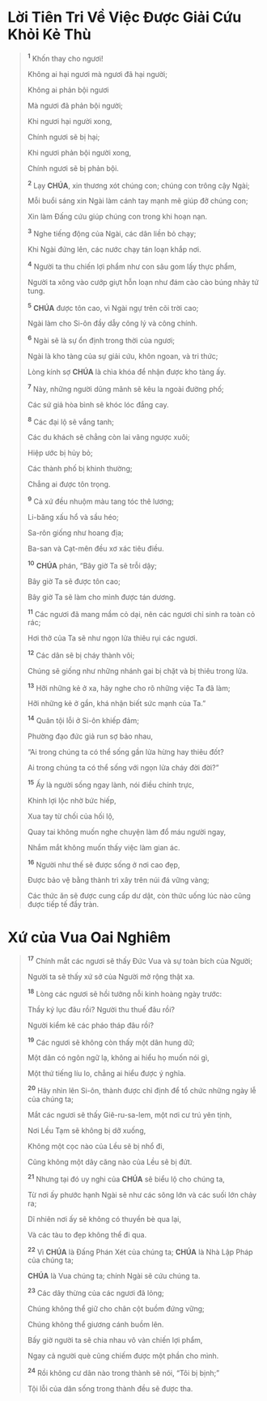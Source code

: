 # Lời Tiên Tri Về Việc Được Giải Cứu Khỏi Kẻ Thù

> <sup><b>1</b></sup> Khốn thay cho ngươi!
>
> Không ai hại ngươi mà ngươi đã hại người;
>
> Không ai phản bội ngươi
>
> Mà ngươi đã phản bội người;
>
> Khi ngươi hại người xong,
>
> Chính ngươi sẽ bị hại;
>
> Khi ngươi phản bội người xong,
>
> Chính ngươi sẽ bị phản bội.
>
> <sup><b>2</b></sup> Lạy **CHÚA**, xin thương xót chúng con; chúng con trông cậy Ngài;
>
> Mỗi buổi sáng xin Ngài làm cánh tay mạnh mẽ giúp đỡ chúng con;
>
> Xin làm Đấng cứu giúp chúng con trong khi hoạn nạn.
>
> <sup><b>3</b></sup> Nghe tiếng động của Ngài, các dân liền bỏ chạy;
>
> Khi Ngài đứng lên, các nước chạy tán loạn khắp nơi.
>
> <sup><b>4</b></sup> Người ta thu chiến lợi phẩm như con sâu gom lấy thực phẩm,
>
> Người ta xông vào cướp giựt hỗn loạn như đám cào cào búng nhảy tứ tung.
>
> <sup><b>5</b></sup> **CHÚA** được tôn cao, vì Ngài ngự trên cõi trời cao;
>
> Ngài làm cho Si-ôn đầy dẫy công lý và công chính.
>
> <sup><b>6</b></sup> Ngài sẽ là sự ổn định trong thời của ngươi;
>
> Ngài là kho tàng của sự giải cứu, khôn ngoan, và tri thức;
>
> Lòng kính sợ **CHÚA** là chìa khóa để nhận được kho tàng ấy.
>
> <sup><b>7</b></sup> Này, những người dũng mãnh sẽ kêu la ngoài đường phố;
>
> Các sứ giả hòa bình sẽ khóc lóc đắng cay.
>
> <sup><b>8</b></sup> Các đại lộ sẽ vắng tanh;
>
> Các du khách sẽ chẳng còn lai vãng ngược xuôi;
>
> Hiệp ước bị hủy bỏ;
>
> Các thành phố bị khinh thường;
>
> Chẳng ai được tôn trọng.
>
> <sup><b>9</b></sup> Cả xứ đều nhuộm màu tang tóc thê lương;
>
> Li-băng xấu hổ và sầu héo;
>
> Sa-rôn giống như hoang địa;
>
> Ba-san và Cạt-mên đều xơ xác tiêu điều.
>
> <sup><b>10</b></sup> **CHÚA** phán, “Bây giờ Ta sẽ trỗi dậy;
>
> Bây giờ Ta sẽ được tôn cao;
>
> Bây giờ Ta sẽ làm cho mình được tán dương.
>
> <sup><b>11</b></sup> Các ngươi đã mang mầm cỏ dại, nên các ngươi chỉ sinh ra toàn cỏ rác;
>
> Hơi thở của Ta sẽ như ngọn lửa thiêu rụi các ngươi.
>
> <sup><b>12</b></sup> Các dân sẽ bị cháy thành vôi;
>
> Chúng sẽ giống như những nhánh gai bị chặt và bị thiêu trong lửa.
>
> <sup><b>13</b></sup> Hỡi những kẻ ở xa, hãy nghe cho rõ những việc Ta đã làm;
>
> Hỡi những kẻ ở gần, khá nhận biết sức mạnh của Ta.”
>
> <sup><b>14</b></sup> Quân tội lỗi ở Si-ôn khiếp đảm;
>
> Phường đạo đức giả run sợ bảo nhau,
>
> “Ai trong chúng ta có thể sống gần lửa hừng hay thiêu đốt?
>
> Ai trong chúng ta có thể sống với ngọn lửa cháy đời đời?”
>
> <sup><b>15</b></sup> Ấy là người sống ngay lành, nói điều chính trực,
>
> Khinh lợi lộc nhờ bức hiếp,
>
> Xua tay từ chối của hối lộ,
>
> Quay tai không muốn nghe chuyện làm đổ máu người ngay,
>
> Nhắm mắt không muốn thấy việc làm gian ác.
>
> <sup><b>16</b></sup> Người như thế sẽ được sống ở nơi cao đẹp,
>
> Được bảo vệ bằng thành trì xây trên núi đá vững vàng;
>
> Các thức ăn sẽ được cung cấp dư dật, còn thức uống lúc nào cũng được tiếp tế đầy tràn.

# Xứ của Vua Oai Nghiêm

> <sup><b>17</b></sup> Chính mắt các ngươi sẽ thấy Đức Vua và sự toàn bích của Người;
>
> Người ta sẽ thấy xứ sở của Người mở rộng thật xa.
>
> <sup><b>18</b></sup> Lòng các ngươi sẽ hồi tưởng nỗi kinh hoàng ngày trước:
>
> Thầy ký lục đâu rồi? Người thu thuế đâu rồi?
>
> Người kiểm kê các pháo tháp đâu rồi?
>
> <sup><b>19</b></sup> Các ngươi sẽ không còn thấy một dân hung dữ;
>
> Một dân có ngôn ngữ lạ, không ai hiểu họ muốn nói gì,
>
> Một thứ tiếng líu lo, chẳng ai hiểu được ý nghĩa.
>
> <sup><b>20</b></sup> Hãy nhìn lên Si-ôn, thành được chỉ định để tổ chức những ngày lễ của chúng ta;
>
> Mắt các ngươi sẽ thấy Giê-ru-sa-lem, một nơi cư trú yên tịnh,
>
> Nơi Lều Tạm sẽ không bị dỡ xuống,
>
> Không một cọc nào của Lều sẽ bị nhổ đi,
>
> Cũng không một dây căng nào của Lều sẽ bị đứt.
>
> <sup><b>21</b></sup> Nhưng tại đó uy nghi của **CHÚA** sẽ biểu lộ cho chúng ta,
>
> Từ nơi ấy phước hạnh Ngài sẽ như các sông lớn và các suối lớn chảy ra;
>
> Dĩ nhiên nơi ấy sẽ không có thuyền bè qua lại,
>
> Và các tàu to đẹp không thể đi qua.
>
> <sup><b>22</b></sup> Vì **CHÚA** là Đấng Phán Xét của chúng ta; **CHÚA** là Nhà Lập Pháp của chúng ta;
>
> **CHÚA** là Vua chúng ta; chính Ngài sẽ cứu chúng ta.
>
> <sup><b>23</b></sup> Các dây thừng của các ngươi đã lỏng;
>
> Chúng không thể giữ cho chân cột buồm đứng vững;
>
> Chúng không thể giương cánh buồm lên.
>
> Bấy giờ người ta sẽ chia nhau vô vàn chiến lợi phẩm,
>
> Ngay cả người què cũng chiếm được một phần cho mình.
>
> <sup><b>24</b></sup> Rồi không cư dân nào trong thành sẽ nói, “Tôi bị bịnh;”
>
> Tội lỗi của dân sống trong thành đều sẽ được tha.